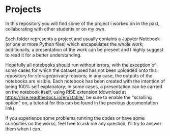# Projects
In this repository you will find some of the project i worked on in the past, collaborating with other students or on my own.

Each folder represents a project and usually contains a Jupyter Notebook (or one or more Python files) which encapsulates the whole work; additionally, a presentation of the work can be present and I highly suggest to read it for a better understanding.

Hopefully all notebooks should run without errors, with the exception of some cases for which the dataset used has not been uploaded onto this repository for storage/privacy reasons; in any case, the outputs of the notebooks are visible. Each notebook has been created with the intention of being 100% self explanatory; in some cases, a presentation can be carried on the notebook itself, using RISE extension (download at https://rise.readthedocs.io/en/stable/, be sure to enable the "scrolling option" on, a tutorial for this can be found in the previous documentation link).

If you experience some problems running the codes or have some curiosities on the works, feel free to ask me any question, I'll try to answer them when I can.

